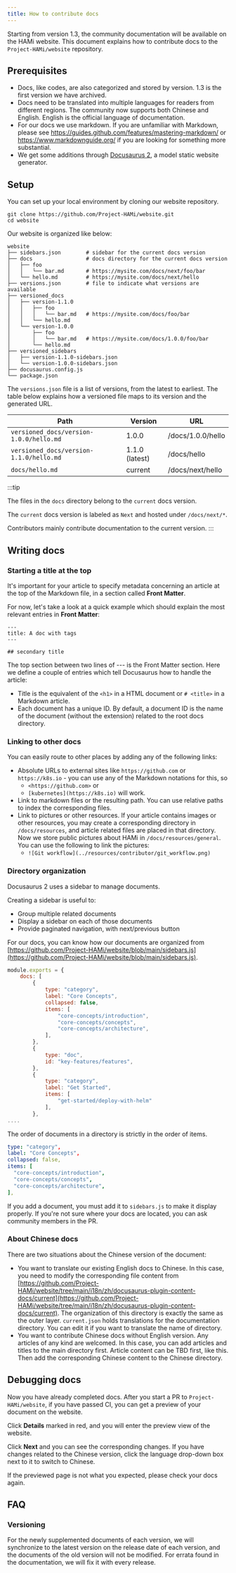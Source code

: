 ```yaml
---
title: How to contribute docs
---
```


Starting from version 1.3, the community documentation will be available on the HAMi website.
This document explains how to contribute docs to
the `Project-HAMi/website` repository.

## Prerequisites

- Docs, like codes, are also categorized and stored by version.
  1.3 is the first version we have archived.
- Docs need to be translated into multiple languages for readers from different regions.
  The community now supports both Chinese and English.
  English is the official language of documentation.
- For our docs we use markdown. If you are unfamiliar with Markdown,
  please see https://guides.github.com/features/mastering-markdown/ or
  https://www.markdownguide.org/ if you are looking for something more substantial.
- We get some additions through [Docusaurus 2](https://docusaurus.io/), a model static website generator.

## Setup

You can set up your local environment by cloning our website repository.

```shell
git clone https://github.com/Project-HAMi/website.git
cd website
```

Our website is organized like below:

```
website
├── sidebars.json        # sidebar for the current docs version
├── docs                 # docs directory for the current docs version
│   ├── foo
│   │   └── bar.md       # https://mysite.com/docs/next/foo/bar
│   └── hello.md         # https://mysite.com/docs/next/hello
├── versions.json        # file to indicate what versions are available
├── versioned_docs
│   ├── version-1.1.0
│   │   ├── foo
│   │   │   └── bar.md   # https://mysite.com/docs/foo/bar
│   │   └── hello.md
│   └── version-1.0.0
│       ├── foo
│       │   └── bar.md   # https://mysite.com/docs/1.0.0/foo/bar
│       └── hello.md
├── versioned_sidebars
│   ├── version-1.1.0-sidebars.json
│   └── version-1.0.0-sidebars.json
├── docusaurus.config.js
└── package.json
```

The `versions.json` file is a list of versions, from the latest to earliest.
The table below explains how a versioned file maps to its version and the generated URL.

| Path                                    | Version        | URL               |
| --------------------------------------- | -------------- | ----------------- |
| `versioned_docs/version-1.0.0/hello.md` | 1.0.0          | /docs/1.0.0/hello |
| `versioned_docs/version-1.1.0/hello.md` | 1.1.0 (latest) | /docs/hello       |
| `docs/hello.md`                         | current        | /docs/next/hello  |

:::tip

The files in the `docs` directory belong to the `current` docs version.

The `current` docs version is labeled as `Next` and hosted under `/docs/next/*`.

Contributors mainly contribute documentation to the current version.
:::

## Writing docs

### Starting a title at the top

It's important for your article to specify metadata concerning an article at the top of the Markdown file, in a section called **Front Matter**.

For now, let's take a look at a quick example which should explain the most relevant entries in **Front Matter**:

```
---
title: A doc with tags
---

## secondary title
```

The top section between two lines of --- is the Front Matter section.
Here we define a couple of entries which tell Docusaurus how to handle the article:

- Title is the equivalent of the `<h1>` in a HTML document or `# <title>` in a Markdown article.
- Each document has a unique ID. By default, a document ID is the name of the document
  (without the extension) related to the root docs directory.

### Linking to other docs

You can easily route to other places by adding any of the following links:

- Absolute URLs to external sites like `https://github.com` or `https://k8s.io` -
  you can use any of the Markdown notations for this, so
  - `<https://github.com>` or
  - `[kubernetes](https://k8s.io)` will work.
- Link to markdown files or the resulting path.
  You can use relative paths to index the corresponding files.
- Link to pictures or other resources.
  If your article contains images or other resources, you may create a corresponding directory
  in `/docs/resources`, and article related files are placed in that directory.
  Now we store public pictures about HAMi in `/docs/resources/general`. You can use the following to link the pictures:
  - `![Git workflow](../resources/contributor/git_workflow.png)`

### Directory organization

Docusaurus 2 uses a sidebar to manage documents.

Creating a sidebar is useful to:

- Group multiple related documents
- Display a sidebar on each of those documents
- Provide paginated navigation, with next/previous button

For our docs, you can know how our documents are organized from
[https://github.com/Project-HAMi/website/blob/main/sidebars.js](https://github.com/Project-HAMi/website/blob/main/sidebars.js).

```js
module.exports = {
    docs: [
        {
            type: "category",
            label: "Core Concepts",
            collapsed: false,
            items: [
                "core-concepts/introduction",
                "core-concepts/concepts",
                "core-concepts/architecture",
            ],
        },
        {
            type: "doc",
            id: "key-features/features",
        },
        {
            type: "category",
            label: "Get Started",
            items: [
                "get-started/deploy-with-helm"
            ],
        },
....
```

The order of documents in a directory is strictly in the order of items.

```yaml
type: "category",
label: "Core Concepts",
collapsed: false,
items: [
  "core-concepts/introduction",
  "core-concepts/concepts",
  "core-concepts/architecture",
],
```

If you add a document, you must add it to `sidebars.js` to make it display properly.
If you're not sure where your docs are located, you can ask community members in the PR.

### About Chinese docs

There are two situations about the Chinese version of the document:

- You want to translate our existing English docs to Chinese. In this case,
  you need to modify the corresponding file content from
  [https://github.com/Project-HAMi/website/tree/main/i18n/zh/docusaurus-plugin-content-docs/current](https://github.com/Project-HAMi/website/tree/main/i18n/zh/docusaurus-plugin-content-docs/current).
  The organization of this directory is exactly the same as the outer layer.
  `current.json` holds translations for the documentation directory.
  You can edit it if you want to translate the name of directory.
- You want to contribute Chinese docs without English version.
  Any articles of any kind are welcomed. In this case, you can add
  articles and titles to the main directory first. Article content can be TBD first, like this.
  Then add the corresponding Chinese content to the Chinese directory.

## Debugging docs

Now you have already completed docs. After you start a PR to `Project-HAMi/website`,
if you have passed CI, you can get a preview of your document on the website.

Click **Details** marked in red, and you will enter the preview view of the website.

Click **Next** and you can see the corresponding changes. If you have changes
related to the Chinese version, click the language drop-down box next to it to switch to Chinese.

If the previewed page is not what you expected, please check your docs again.

## FAQ

### Versioning

For the newly supplemented documents of each version, we will synchronize to the latest version
on the release date of each version, and the documents of the old version will not be modified.
For errata found in the documentation, we will fix it with every release.
